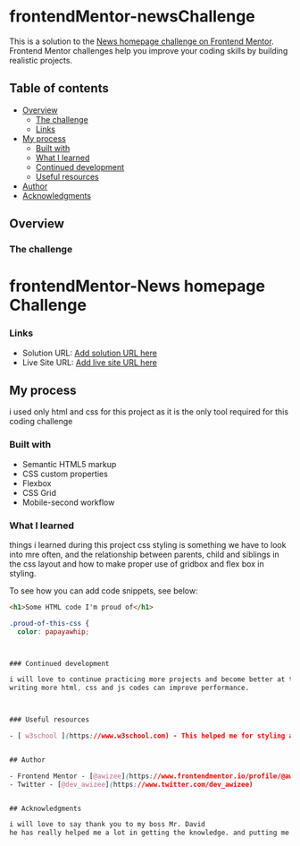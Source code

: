 # frontendMentor-newsChallenge

This is a solution to the [News homepage challenge on Frontend Mentor](https://www.frontendmentor.io/challenges/news-homepage-H6SWTa1MFl). Frontend Mentor challenges help you improve your coding skills by building realistic projects.

## Table of contents

- [Overview](#overview)
  - [The challenge](#the-challenge)
  - [Links](#links)
- [My process](#my-process)
  - [Built with](#built-with)
  - [What I learned](#what-i-learned)
  - [Continued development](#continued-development)
  - [Useful resources](#useful-resources)
- [Author](#author)
- [Acknowledgments](#acknowledgments)

## Overview

### The challenge

# frontendMentor-News homepage Challenge

### Links

- Solution URL: [Add solution URL here](https://your-solution-url.com)
- Live Site URL: [Add live site URL here](https://awizee.github.io/frontendMentor-newsChallenge/)

## My process

i used only html and css for this project as it is the only tool required for this coding challenge

### Built with

- Semantic HTML5 markup
- CSS custom properties
- Flexbox
- CSS Grid
- Mobile-second workflow

### What I learned

things i learned during this project css styling is something we have to look into mre often, and the relationship between parents, child and siblings in the css layout and how to make proper use of gridbox and flex box in styling.

To see how you can add code snippets, see below:

```html
<h1>Some HTML code I'm proud of</h1>
```

```css
.proud-of-this-css {
  color: papayawhip;



### Continued development

i will love to continue practicing more projects and become better at them,
writing more html, css and js codes can improve performance.



### Useful resources

- [ w3school ](https://www.w3school.com) - This helped me for styling and getting used to the syntax and semantics, and how to make a simple hamburger menu. I really liked this pattern and will use it going forward.


## Author

- Frontend Mentor - [@awizee](https://www.frontendmentor.io/profile/@awizee)
- Twitter - [@dev_awizee](https://www.twitter.com/dev_awizee)


## Acknowledgments

i will love to say thank you to my boss Mr. David
he has really helped me a lot in getting the knowledge. and putting me through all my difficult stages

```
